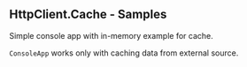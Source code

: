 ## HttpClient.Cache - Samples

Simple console app with in-memory example for cache. 

`ConsoleApp` works only with caching data from external source.
